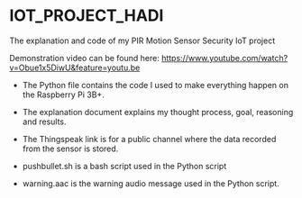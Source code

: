 # IOT_PROJECT_HADI
The explanation and code of my PIR Motion Sensor Security IoT project

Demonstration video can be found here: https://www.youtube.com/watch?v=Obue1x5DiwU&feature=youtu.be

* The Python file contains the code I used to make everything happen on the Raspberry Pi 3B+.
* The explanation document explains my thought process, goal, reasoning and results.
* The Thingspeak link is for a public channel where the data recorded from the sensor is stored.

* pushbullet.sh is a bash script used in the Python script
* warning.aac is the warning audio message used in the Python script.
